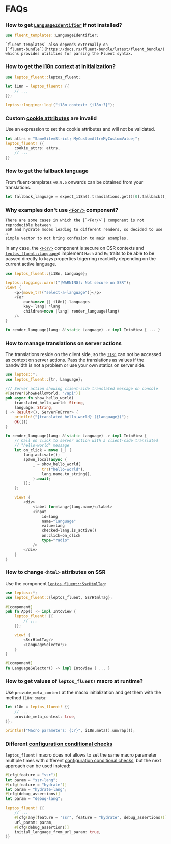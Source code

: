 <!-- markdownlint-disable MD001 -->

# FAQs

<!-- toc -->

### How to get [`LanguageIdentifier`] if not installed?

```rust
use fluent_templates::LanguageIdentifier;
```

```admonish tip
`fluent-templates` also depends externally on
[`fluent-bundle`](https://docs.rs/fluent-bundle/latest/fluent_bundle/)
whichs provides utilities for parsing the Fluent syntax.
```

[`LanguageIdentifier`]: https://docs.rs/unic-langid/latest/unic_langid/struct.LanguageIdentifier.html

### How to get the [i18n context] at initialization?

```rust
use leptos_fluent::leptos_fluent;

let i18n = leptos_fluent! {{
    // ...
}};

leptos::logging::log!("i18n context: {i18n:?}");
```

[i18n context]: https://docs.rs/leptos-fluent/latest/leptos_fluent/struct.I18n.html

### Custom [cookie attributes] are invalid

Use an expression to set the cookie attributes and will not be validated.

```rust
let attrs = "SameSite=Strict; MyCustomAttr=MyCustomValue;";
leptos_fluent! {{
    cookie_attrs: attrs,
    // ...
}}
```

[cookie attributes]: https://developer.mozilla.org/en-US/docs/Web/API/Document/cookie#write_a_new_cookie

### How to get the fallback language

From fluent-templates `v0.9.5` onwards can be obtained from your translations.

```rust
let fallback_language = expect_i18n().translations.get()[0].fallback();
```

### Why examples don't use [`<For/>`] component?

```admonish bug
There are some cases in which the [`<For/>`] component is not reproducible between
SSR and hydrate modes leading to different renders, so decided to use a
simple vector to not bring confusion to main examples.
```

In any case, the [`<For/>`] component is secure on CSR contexts and
[`leptos_fluent::Language`]s implement `Hash` and `Eq` traits to be
able to be passed directly to `key`s properties trigerring reactivity
depending on the current active language.

```rust
use leptos_fluent::{i18n, Language};

leptos::logging::warn!("[WARNING]: Not secure on SSR");
view! {
    <p>{move_tr!("select-a-language")}</p>
    <For
        each=move || i18n().languages
        key=|lang| *lang
        children=move |lang| render_language(lang)
    />
}

fn render_language(lang: &'static Language) -> impl IntoView { ... }
```

### How to manage translations on server actions

The translations reside on the client side, so the [`I18n`] can not be
accessed as context on server actions. Pass the translations as values
if the bandwidth is not a problem or use your own statics on server side.

```rust
use leptos::*;
use leptos_fluent::{tr, Language};

/// Server action showing client-side translated message on console
#[server(ShowHelloWorld, "/api")]
pub async fn show_hello_world(
    translated_hello_world: String,
    language: String,
) -> Result<(), ServerFnError> {
    println!("{translated_hello_world} ({language})");
    Ok(())
}

fn render_language(lang: &'static Language) -> impl IntoView {
    // Call on click to server action with a client-side translated
    // "hello-world" message
    let on_click = move |_| {
        lang.activate();
        spawn_local(async {
            _ = show_hello_world(
                tr!("hello-world"),
                lang.name.to_string(),
            ).await;
        });
    };

    view! {
        <div>
            <label for=lang>{lang.name}</label>
            <input
                id=lang
                name="language"
                value=lang
                checked=lang.is_active()
                on:click=on_click
                type="radio"
            />
        </div>
    }
}
```

### How to change `<html>` attributes on SSR

Use the component [`leptos_fluent::SsrHtmlTag`]:

```rust
use leptos::*;
use leptos_fluent::{leptos_fluent, SsrHtmlTag};

#[component]
pub fn App() -> impl IntoView {
    leptos_fluent! {{
        // ...
    }};

    view! {
        <SsrHtmlTag/>
        <LanguageSelector/>
    }
}

#[component]
fn LanguageSelector() -> impl IntoView { ... }
```

### How to get values of `leptos_fluent!` macro at runtime?

Use `provide_meta_context` at the macro initialization and get them
with the method `I18n::meta`:

```rust
let i18n = leptos_fluent! {{
    // ...
    provide_meta_context: true,
}};

println!("Macro parameters: {:?}", i18n.meta().unwrap());
```

### Different [configuration conditional checks]

`leptos_fluent!` macro does not allows to set the same macro parameter
multiple times with different [configuration conditional checks], but
the next approach can be used instead:

```rust
#[cfg(feature = "ssr")]
let param = "ssr-lang";
#[cfg(feature = "hydrate")]
let param = "hydrate-lang";
#[cfg(debug_assertions)]
let param = "debug-lang";

leptos_fluent! {{
    // ...
    #[cfg(any(feature = "ssr", feature = "hydrate", debug_assertions))]
    url_param: param,
    #[cfg(debug_assertions)]
    initial_language_from_url_param: true,
}}
```

[configuration conditional checks]: https://doc.rust-lang.org/rust-by-example/attribute/cfg.html
[`<For/>`]: https://docs.rs/leptos/latest/leptos/fn.For.html
[`leptos_fluent::SsrHtmlTag`]: https://docs.rs/leptos-fluent/latest/leptos_fluent/fn.SsrHtmlTag.html
[`leptos_fluent::Language`]: https://docs.rs/leptos-fluent/latest/leptos_fluent/struct.Language.html
[`I18n`]: https://docs.rs/leptos-fluent/latest/leptos_fluent/struct.I18n.html
